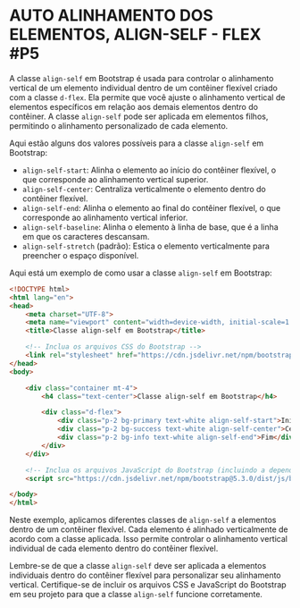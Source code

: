 # AUTO ALINHAMENTO DOS ELEMENTOS, ALIGN-SELF - FLEX #P5
A classe `align-self` em Bootstrap é usada para controlar o alinhamento vertical de um elemento individual dentro de um contêiner flexível criado com a classe `d-flex`. Ela permite que você ajuste o alinhamento vertical de elementos específicos em relação aos demais elementos dentro do contêiner. A classe `align-self` pode ser aplicada em elementos filhos, permitindo o alinhamento personalizado de cada elemento.

Aqui estão alguns dos valores possíveis para a classe `align-self` em Bootstrap:

- `align-self-start`: Alinha o elemento ao início do contêiner flexível, o que corresponde ao alinhamento vertical superior.
- `align-self-center`: Centraliza verticalmente o elemento dentro do contêiner flexível.
- `align-self-end`: Alinha o elemento ao final do contêiner flexível, o que corresponde ao alinhamento vertical inferior.
- `align-self-baseline`: Alinha o elemento à linha de base, que é a linha em que os caracteres descansam.
- `align-self-stretch` (padrão): Estica o elemento verticalmente para preencher o espaço disponível.

Aqui está um exemplo de como usar a classe `align-self` em Bootstrap:

```html
<!DOCTYPE html>
<html lang="en">
<head>
    <meta charset="UTF-8">
    <meta name="viewport" content="width=device-width, initial-scale=1.0">
    <title>Classe align-self em Bootstrap</title>

    <!-- Inclua os arquivos CSS do Bootstrap -->
    <link rel="stylesheet" href="https://cdn.jsdelivr.net/npm/bootstrap@5.3.0/dist/css/bootstrap.min.css">
</head>
<body>

    <div class="container mt-4">
        <h4 class="text-center">Classe align-self em Bootstrap</h4>

        <div class="d-flex">
            <div class="p-2 bg-primary text-white align-self-start">Início</div>
            <div class="p-2 bg-success text-white align-self-center">Centro</div>
            <div class="p-2 bg-info text-white align-self-end">Fim</div>
        </div>
    </div>

    <!-- Inclua os arquivos JavaScript do Bootstrap (incluindo a dependência do Popper.js) -->
    <script src="https://cdn.jsdelivr.net/npm/bootstrap@5.3.0/dist/js/bootstrap.min.js"></script>

</body>
</html>
```

Neste exemplo, aplicamos diferentes classes de `align-self` a elementos dentro de um contêiner flexível. Cada elemento é alinhado verticalmente de acordo com a classe aplicada. Isso permite controlar o alinhamento vertical individual de cada elemento dentro do contêiner flexível.

Lembre-se de que a classe `align-self` deve ser aplicada a elementos individuais dentro do contêiner flexível para personalizar seu alinhamento vertical. Certifique-se de incluir os arquivos CSS e JavaScript do Bootstrap em seu projeto para que a classe `align-self` funcione corretamente.